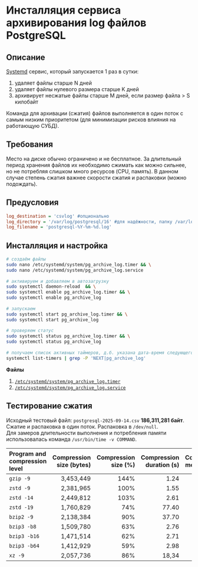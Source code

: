 # Инсталляция сервиса архивирования log файлов PostgreSQL

## Описание

[Systemd](https://en.wikipedia.org/wiki/Systemd) сервис, который запускается 1 раз в сутки:
1. удаляет файлы старше N дней
1. удаляет файлы нулевого размера старше K дней
1. архивирует несжатые файлы старше М дней, если размер файла > S килобайт

Команда для архивации (сжатия) файлов выполняется в один поток с самым низким приоритетом (для минимизации рисков влияния на работающую СУБД).

## Требования

Место на диске обычно ограничено и не бесплатное. За длительный период хранения файлов их необходимо сжимать как можно сильнее, но не потребляя слишком много ресурсов (CPU, память). В данном случае степень сжатия важнее скорости сжатия и распаковки (можно подождать).

## Предусловия

```ini
log_destination = 'csvlog' #опционально
log_directory = '/var/log/postgresql/16' #для надёжности, папку /var/log лучше сделать в отдельном разделе ФС с квотой свободного места
log_filename = 'postgresql-%Y-%m-%d.log'
```

## Инсталляция и настройка

```bash
# создаём файлы
sudo nano /etc/systemd/system/pg_archive_log.timer && \
sudo nano /etc/systemd/system/pg_archive_log.service
 
# активируем и добавляем в автозагрузку
sudo systemctl daemon-reload  && \
sudo systemctl enable pg_archive_log.timer && \
sudo systemctl enable pg_archive_log
 
# запускаем
sudo systemctl start pg_archive_log.timer && \
sudo systemctl start pg_archive_log
 
# проверяем статус
sudo systemctl status pg_archive_log.timer && \
sudo systemctl status pg_archive_log
 
# получаем список активных таймеров, д.б. указана дата-время следующего запуска!
systemctl list-timers | grep -P 'NEXT|pg_archive_log'
```

**Файлы**
1. [`/etc/systemd/system/pg_archive_log.timer`](pg_archive_log.timer)
2. [`/etc/systemd/system/pg_archive_log.service`](pg_archive_log.service)

## Тестирование сжатия

Исходный тестовый файл: `postgresql-2025-09-14.csv` **186,311,281 байт**.\
Сжатие и распаковка в один поток. Распаковка в `/dev/null`.\
Для замеров длительности выполнения и потребления памяти использовалась команда `/usr/bin/time -v COMMAND`.

| Program and compression level | Compression size (bytes)	| Compression size (%)	| Compression duration (s)	| Compression memory (KB)	| Decompression duration (s)	| Decompression memory (KB)	| Rating place |
| :--- | ---:	| ---:	| ---:	| ---:	| ---:	| ---:	| ---: |
| `gzip -9`	   | 3,453,449	| 144%	|  1.24	|   2,416	| 0.46	|   2,408	| — |
| `zstd -9`	   | 2,381,965	| 100%	|  1.55	|  41,580	| 0.04	|   4,220	| 3 |
| `zstd -14`   | 2,449,812	| 103%	|  2.61	| 117,560	| 0.04	|   6,436	| — |
| `zstd -19`   | 1,760,829	|  74%	| 77.40	| 216,512	| 0.08	|  10,444	| — |
| `bzip2 -9`   | 2,138,384	|  90%	| 37.70	|   7,944	| 3.34	|   5,032	| — |
| `bzip3 -b8`  | 1,509,780	|  63%	|  2.76	|  21,212	| 1.99	|  52,428	| 1 |
| `bzip3 -b16` | 1,471,514	|  62%	|  2.71	|  39,424	| 1.91	| 101,636	| 2 |
| `bzip3 -b64` | 1,412,929	|  59%	|  2.98	| 149,040	| 2.12	| 396,484	| — |
| `xz -9`      | 2,057,736	|  86%	| 18,34	| 629,832	| 0.38	|  16,510	| — |
